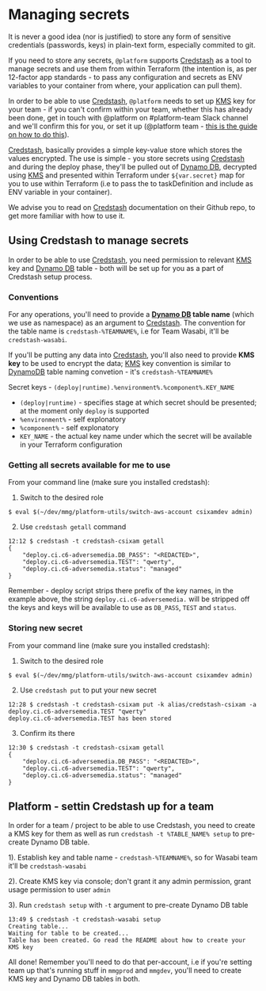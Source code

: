 # Managing secrets

It is never a good idea (nor is justified) to store any form of sensitive credentials (passwords, keys) in plain-text form, especially commited to git.

If you need to store any secrets, `@platform` supports [Credstash](https://github.com/fugue/credstash) as a tool to manage secrets and use them from within Terraform (the intention is, as per 12-factor app standards - to pass any configuration and secrets as ENV variables to your container from where, your application can pull them).

In order to be able to use [Credstash](https://github.com/fugue/credstash), `@platform` needs to set up [KMS](https://aws.amazon.com/kms/) key for your team - if you can't confirm within your team, whether this has already been done, get in touch with @platform on #platform-team Slack channel and we'll confirm this for you, or set it up (@platform team - [this is the guide on how to do this](#setting-up-credstash-for-team)).

[Credstash](https://github.com/fugue/credstash), basically provides a simple key-value store which stores the values encrypted.  The use is simple - you store secrets using [Credstash](https://github.com/fugue/credstash) and during the deploy phase, they'll be pulled out of [Dynamo DB](https://aws.amazon.com/dynamodb/), decrypted using [KMS](https://aws.amazon.com/kms/) and presented within Terraform under `${var.secret}` map for you to use within Terraform (i.e to pass the to taskDefinition and include as ENV variable in your container).

We advise you to read on [Credstash](https://github.com/fugue/credstash) documentation on their Github repo, to get more familiar with how to use it.

## Using Credstash to manage secrets

In order to be able to use [Credstash](https://github.com/fugue/credstash), you need permission to relevant [KMS](https://aws.amazon.com/kms/) key and [Dynamo DB](https://aws.amazon.com/dynamodb/) table - both will be set up for you as a part of Credstash setup process.  

### Conventions

For any operations, you'll need to provide a **[Dynamo DB](https://aws.amazon.com/dynamodb/) table name** (which we use as namespace) as an argument to [Credstash](https://github.com/fugue/credstash).  The convention for the table name is `credstash-%TEAMNAME%`, i.e for Team Wasabi, it'll be `credstash-wasabi`.

If you'll be putting any data into [Credstash](https://github.com/fugue/credstash), you'll also need to provide **KMS key** to be used to encrypt the data; [KMS](https://aws.amazon.com/kms/) key convention is similar to [DynamoDB](https://aws.amazon.com/dynamodb/) table naming convetion - it's `credstash-%TEAMNAME%`

Secret keys - `(deploy|runtime).%environment%.%component%.KEY_NAME`

* `(deploy|runtime)` - specifies stage at which secret should be presented; at the moment only `deploy` is supported
* `%environment%` - self explonatory
* `%component%` - self explonatory
* `KEY_NAME` - the actual key name under which the secret will be available in your Terraform configuration

### Getting all secrets available for me to use

From your command line (make sure you installed credstash):

1) Switch to the desired role

```
$ eval $(~/dev/mmg/platform-utils/switch-aws-account csixamdev admin)
```

2) Use `credstash getall` command

```
12:12 $ credstash -t credstash-csixam getall
{
    "deploy.ci.c6-adversemedia.DB_PASS": "<REDACTED>",
    "deploy.ci.c6-adversemedia.TEST": "qwerty",
    "deploy.ci.c6-adversemedia.status": "managed"
}
```

Remember - deploy script strips there prefix of the key names, in the example above, the string `deploy.ci.c6-adversemedia.` will be stripped off the keys and keys will be available to use as `DB_PASS`, `TEST` and `status`.

### Storing new secret

From your command line (make sure you installed credstash):

1) Switch to the desired role

```
$ eval $(~/dev/mmg/platform-utils/switch-aws-account csixamdev admin)
```

2) Use `credstash put` to put your new secret

```
12:28 $ credstash -t credstash-csixam put -k alias/credstash-csixam -a deploy.ci.c6-adversemedia.TEST "qwerty"
deploy.ci.c6-adversemedia.TEST has been stored
```

3) Confirm its there

```
12:30 $ credstash -t credstash-csixam getall
{
    "deploy.ci.c6-adversemedia.DB_PASS": "<REDACTED>",
    "deploy.ci.c6-adversemedia.TEST": "qwerty",
    "deploy.ci.c6-adversemedia.status": "managed"
}
```

## Platform - settin Credstash up for a team

In order for a team / project to be able to use Credstash, you need to create a KMS key for them as well as run `credstash -t %TABLE_NAME% setup` to pre-create Dynamo DB table.

1). Establish key and table name - `credstash-%TEAMNAME%`, so for Wasabi team it'll be `credstash-wasabi`

2). Create KMS key via console; don't grant it any admin permission, grant usage permission to user `admin`

3). Run `credstash setup` with `-t` argument to pre-create Dynamo DB table

```
13:49 $ credstash -t credstash-wasabi setup
Creating table...
Waiting for table to be created...
Table has been created. Go read the README about how to create your KMS key
```

All done!  Remember you'll need to do that per-account, i.e if you're setting team up that's running stuff in `mmgprod` and `mmgdev`, you'll need to create KMS key and Dynamo DB tables in both.


